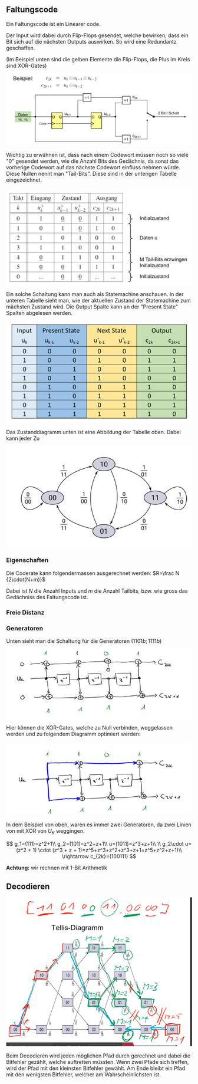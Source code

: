 ## Faltungscode

Ein Faltungscode ist ein Linearer code.

Der Input wird dabei durch Flip-Flops gesendet, welche bewirken, dass ein Bit sich auf die nächsten Outputs auswirken. So wird eine Redundantz geschaffen.

(Im Beispiel unten sind die gelben Elemente die Flip-Flops, die Plus im Kreis sind XOR-Gates)

![](res/2021-12-13-10-30-49-image.png)

Wichtig zu erwähnen ist, dass nach einem Codewort müssen noch so viele "0" gesendet werden, wie die Anzahl Bits des Gedächnis, da sonst das vorherige Codewort auf das nächste Codewort einfluss nehmen würde. Diese Nullen nennt man "Tail-Bits". Diese sind in der unterigen Tabelle eingezeichnet.

![](res/2021-12-13-10-15-44-image.png)

Ein solche Schaltung kann man auch als Statemachine anschauen. In der unteren Tabelle sieht man, wie der aktuellen Zustand der Statemachine zum mächsten Zustand wird. Die Output Spalte kann an der "Present State" Spalten abgelesen werden.

![](res/2021-12-13-10-25-48-image.png)

Das Zustanddiagramm unten ist eine Abbildung der Tabelle oben. Dabei kann jeder Zu

![](res/2021-12-13-10-35-03-image.png)

### Eigenschaften

Die Coderate kann folgendermassen ausgerechnet werden: $R=\frac N {2\cdot(N+m)}$

Dabei ist $N$ die Anzahl Inputs und $m$ die Anzahl Tailbits, bzw. wie gross das Gedächniss des Faltungscode ist.

### Freie Distanz

### Generatoren

Unten sieht man die Schaltung für die Generatoren $(1101b;1111b)$

![](res/2021-12-13-11-02-21-image.png)

Hier können die XOR-Gates, welche zu Null verbinden, weggelassen werden und zu folgendem Diagramm optimiert werden:

![](res/2021-12-13-11-03-34-image.png)

In dem Beispiel von oben, waren es immer zwei Generatoren, da zwei Linien von mit XOR von $U_K$ weggingen.

$$
g_1=(111)=z^2+1\\
g_2=(101)=z^2+z+1\\
u=(1011)=z^3+z+1\\
 \\
g_2\cdot u=(z^2 + 1) \cdot (z^3 + z + 1)=z^5+z^3+z^2+z^3+z+1=z^5+z^2+z+1)\\
\rightarrow c_{2k}=(100111)
$$

**Achtung:** wir rechnen mit 1-Bit Arithmetik

## Decodieren

![](res/2021-12-13-11-21-37-image.png)

Beim Decodieren wird jeden möglichen Pfad durch gerechnet und dabei die Bitfehler gezählt, welche auftretten müssten. Wenn zwei Pfade sich treffen, wird der Pfad mit den kleinsten Bitfehler gewählt. Am Ende bleibt ein Pfad mit den wenigsten Bitfehler, welcher am Wahrscheinlichsten ist.
